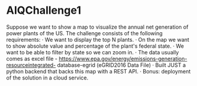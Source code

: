 # AIQChallenge1

Suppose we want to show a map to visualize the annual net generation of power plants of the US.
The challenge consists of the following requirements:
· We want to display the top N plants.
· On the map we want to show absolute value and percentage of the plant's federal state.
· We want to be able to filter by state so we can zoom in.
· The data usually comes as excel file - https://www.epa.gov/energy/emissions-generation-resourceintegrated-
database-egrid (eGRID2016 Data File)
· Built JUST a python backend that backs this map with a REST API.
· Bonus: deployment of the solution in a cloud service.
